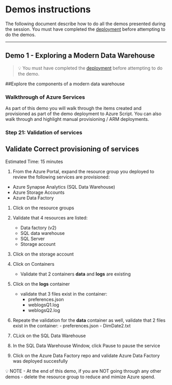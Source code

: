 # Demos instructions

The following document describe how to do all the demos presented during the session. You must have completed the [deployment](../deployment/README.md) before attempting to do the demos.

---

## Demo 1 - Exploring a Modern Data Warehouse 

> 💡 You must have completed the [deployment](../deployment/README.md) before attempting to do the demo.

##Explore the components of a modern data warehouse


### Walkthrough of Azure Services

As part of this demo you will walk through the items created and provisioned as part of the demo deployment to Azure Script.
You can also walk through and highlight manual provisioning / ARM deployments.

### Step 21: Validation of services

## Validate Correct provisioning of services

Estimated Time: 15 minutes
 
1. From the Azure Portal, expand the resource group you deployed to review the following services are provisioned:

- Azure Synapse Analytics (SQL Data Warehouse)
- Azure Storage Accounts
- Azure Data Factory

1. Click on the resource groups
1. Validate that 4 resources are listed:
    - Data factory (v2)
    - SQL data warehouse
    - SQL Server
    - Storage account
1. Click on the storage account
1. Click on Containers
    - Validate that 2 containers **data** and **logs** are existing
1. Click on the **logs** container
    - validate that 3 files exist in the container:
        - preferences.json
        - weblogsQ1.log
        - weblogsQ2.log
1. Repeate the validation for the **data** container as well, validate that 2 files exist in the container:
       - preferences.json
       - DimDate2.txt
       


1. CLick on the SQL Data Warehouse
1. In the SQL Data Warehouse Window, click Pause to pause the service
1. Click on the Azure Data Factory repo and validate Azure Data Factory was deployed succesfully





💡 NOTE - At the end of this demo, if you are NOT going through any other demos - delete the resource group to reduce and mimize Azure spend.